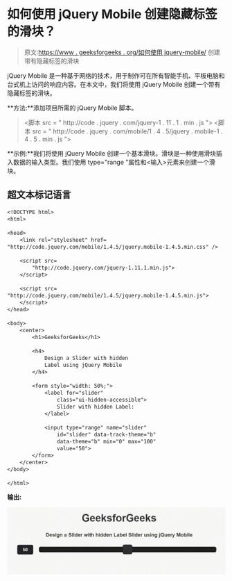 # 如何使用 jQuery Mobile 创建隐藏标签的滑块？

> 原文:[https://www . geeksforgeeks . org/如何使用 jquery-mobile/](https://www.geeksforgeeks.org/how-to-create-a-slider-with-hidden-label-using-jquery-mobile/) 创建带有隐藏标签的滑块

jQuery Mobile 是一种基于网络的技术，用于制作可在所有智能手机、平板电脑和台式机上访问的响应内容。在本文中，我们将使用 jQuery Mobile 创建一个带有隐藏标签的滑块。

**方法:**添加项目所需的 jQuery Mobile 脚本。

> <link rel="”stylesheet”" href="”http://code.jquery.com/mobile/1.4.5/jquery.mobile-1.4.5.min.css”">
> <脚本 src = " http://code . jquery . com/jquery-1 . 11 . 1 . min . js "></脚本>
> <脚本 src = " http://code . jquery . com/mobile/1 . 4 . 5/jquery . mobile-1 . 4 . 5 . min . js "></脚本>

**示例:**我们将使用 jQuery Mobile 创建一个基本滑块。滑块是一种使用滑块插入数据的输入类型。我们使用 type="range "属性和<输入>元素来创建一个滑块。

## 超文本标记语言

```
<!DOCTYPE html>
<html>

<head>
    <link rel="stylesheet" href=
"http://code.jquery.com/mobile/1.4.5/jquery.mobile-1.4.5.min.css" />

    <script src=
        "http://code.jquery.com/jquery-1.11.1.min.js">
    </script>

    <script src=
"http://code.jquery.com/mobile/1.4.5/jquery.mobile-1.4.5.min.js">
    </script>
</head>

<body>
    <center>
        <h1>GeeksforGeeks</h1>

        <h4>
            Design a Slider with hidden 
            Label using jQuery Mobile
        </h4>

        <form style="width: 50%;">
            <label for="slider" 
                class="ui-hidden-accessible">
                Slider with hidden Label:
            </label>

            <input type="range" name="slider" 
                id="slider" data-track-theme="b" 
                data-theme="b" min="0" max="100"
                value="50">
        </form>
    </center>
</body>

</html>
```

**输出:**

![](img/44bfb1a21aa5ea7e8647289259225676.png)